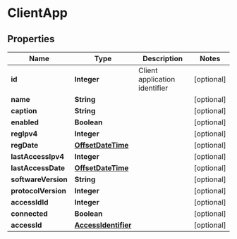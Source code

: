 
# ClientApp

## Properties
Name | Type | Description | Notes
------------ | ------------- | ------------- | -------------
**id** | **Integer** | Client application identifier |  [optional]
**name** | **String** |  |  [optional]
**caption** | **String** |  |  [optional]
**enabled** | **Boolean** |  |  [optional]
**regIpv4** | **Integer** |  |  [optional]
**regDate** | [**OffsetDateTime**](OffsetDateTime.md) |  |  [optional]
**lastAccessIpv4** | **Integer** |  |  [optional]
**lastAccessDate** | [**OffsetDateTime**](OffsetDateTime.md) |  |  [optional]
**softwareVersion** | **String** |  |  [optional]
**protocolVersion** | **Integer** |  |  [optional]
**accessIdId** | **Integer** |  |  [optional]
**connected** | **Boolean** |  |  [optional]
**accessId** | [**AccessIdentifier**](AccessIdentifier.md) |  |  [optional]



